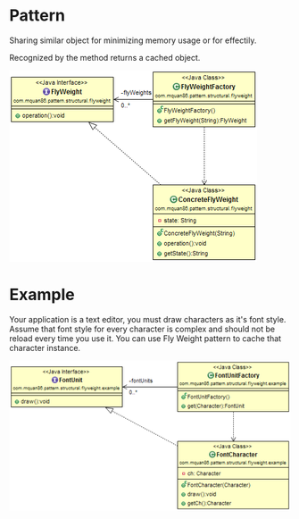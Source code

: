 # Pattern
Sharing similar object for minimizing memory usage or for effectily.

Recognized by the method returns a cached object.

![](../src/main/resources/com/mquan86/pattern/structural/flyweight/FlyWeightDiagram.png)
# Example
Your application is a text editor, you must draw characters as it's font style. Assume that font style for every character is complex and should not be reload every time you use it. You can use Fly Weight pattern to cache that character instance. 

![](../src/main/resources/com/mquan86/pattern/structural/flyweight/example/FlyWeightDiagram.png)